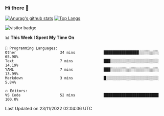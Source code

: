### Hi there 👋

<!--
**Akelio-zhang/akelio-zhang** is a ✨ _special_ ✨ repository because its `README.md` (this file) appears on your GitHub profile.

Here are some ideas to get you started:

- 🔭 I’m currently working on ...
- 🌱 I’m currently learning ...
- 👯 I’m looking to collaborate on ...
- 🤔 I’m looking for help with ...
- 💬 Ask me about ...
- 📫 How to reach me: ...
- 😄 Pronouns: ...
- ⚡ Fun fact: ...
-->

[![Anurag's github stats](https://github-readme-stats.vercel.app/api?username=akelio-zhang&line_height=24&hide=contribs&show_icons=true&count_private=true)](https://github.com/anuraghazra/github-readme-stats)
[![Top Langs](https://github-readme-stats.vercel.app/api/top-langs/?username=akelio-zhang&card_width=240&layout=compact&hide=html)](https://github.com/anuraghazra/github-readme-stats)


![visitor badge](https://komarev.com/ghpvc/?username=akelio-zhang&label=PROFILE+VIEWS&style=for-the-badge)
<!--START_SECTION:waka-->
📊 **This Week I Spent My Time On** 

```text
💬 Programming Languages: 
Other                    34 mins             ████████████████░░░░░░░░░   65.98% 
Text                     7 mins              ███░░░░░░░░░░░░░░░░░░░░░░   14.19% 
YAML                     7 mins              ███░░░░░░░░░░░░░░░░░░░░░░   13.99% 
Markdown                 3 mins              █░░░░░░░░░░░░░░░░░░░░░░░░   5.84%

🔥 Editors: 
VS Code                  52 mins             █████████████████████████   100.0%

```


 Last Updated on 23/11/2022 02:04:06 UTC
<!--END_SECTION:waka-->

